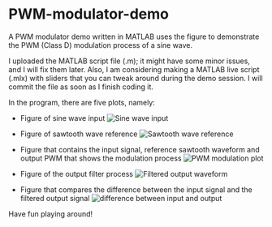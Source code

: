# PWM-modulator-demo
A PWM modulator demo written in MATLAB uses the figure to demonstrate the PWM (Class D) modulation process of a sine wave.

I uploaded the MATLAB script file (.m); it might have some minor issues, and I will fix them later. Also, I am considering making a MATLAB live script (.mlx) with sliders that you can tweak around during the demo session. I will commit the file as soon as I finish coding it. 

In the program, there are five plots, namely:

- Figure of sine wave input
![Sine wave input](https://github.com/Junzhe-Chen/PWM-modulator-demo/assets/141964509/7a373d59-a91a-42a1-929f-8a713f9425f6)

- Figure of sawtooth wave reference
![Sawtooth wave reference](https://github.com/Junzhe-Chen/PWM-modulator-demo/assets/141964509/2fdb3283-6568-43dd-9b59-be4cf7ea41be)

- Figure that contains the input signal, reference sawtooth waveform and output PWM that shows the modulation process
![PWM modulation plot](https://github.com/Junzhe-Chen/PWM-modulator-demo/assets/141964509/5e7a755f-5b6b-483b-a5b0-c2df8f0a6736)
  
- Figure of the output filter process
![Filtered output waveform](https://github.com/Junzhe-Chen/PWM-modulator-demo/assets/141964509/bcb0a2fa-6e99-44be-8432-912abf14f766)

- Figure that compares the difference between the input signal and the filtered output signal
![difference between input and output](https://github.com/Junzhe-Chen/PWM-modulator-demo/assets/141964509/bf7dfc00-b015-4499-95e2-57093bdb5a39)

Have fun playing around!

